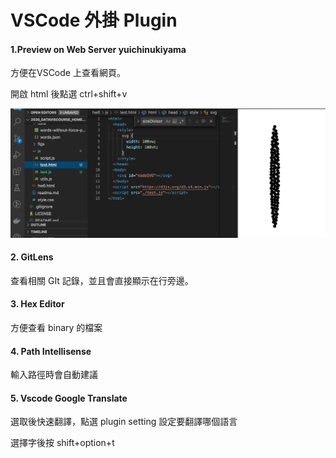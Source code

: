 # VSCode 外掛 Plugin

#### 1.Preview on Web Server yuichinukiyama

方便在VSCode 上查看網頁。

&#x20;開啟 html 後點選 ctrl+shift+v

![](<../.gitbook/assets/截圖 2020-10-23 上午9.58.24.png>)

#### 2. GitLens

查看相關 GIt 記錄，並且會直接顯示在行旁邊。

#### 3. Hex Editor

方便查看 binary 的檔案

#### 4. Path Intellisense

輸入路徑時會自動建議

#### 5. Vscode Google Translate

選取後快速翻譯，點選 plugin setting 設定要翻譯哪個語言

選擇字後按 shift+option+t

